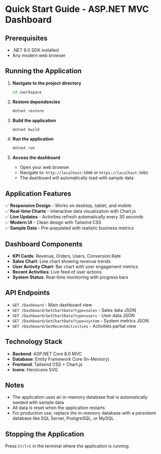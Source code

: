 # Quick Start Guide - ASP.NET MVC Dashboard

## Prerequisites
- .NET 8.0 SDK installed
- Any modern web browser

## Running the Application

1. **Navigate to the project directory**
   ```bash
   cd /workspace
   ```

2. **Restore dependencies**
   ```bash
   dotnet restore
   ```

3. **Build the application**
   ```bash
   dotnet build
   ```

4. **Run the application**
   ```bash
   dotnet run
   ```

5. **Access the dashboard**
   - Open your web browser
   - Navigate to: `http://localhost:5000` or `https://localhost:5001`
   - The dashboard will automatically load with sample data

## Application Features

✅ **Responsive Design** - Works on desktop, tablet, and mobile  
✅ **Real-time Charts** - Interactive data visualization with Chart.js  
✅ **Live Updates** - Activities refresh automatically every 30 seconds  
✅ **Modern UI** - Clean design with Tailwind CSS  
✅ **Sample Data** - Pre-populated with realistic business metrics  

## Dashboard Components

- **KPI Cards**: Revenue, Orders, Users, Conversion Rate
- **Sales Chart**: Line chart showing revenue trends
- **User Activity Chart**: Bar chart with user engagement metrics
- **Recent Activities**: Live feed of user actions
- **System Status**: Real-time monitoring with progress bars

## API Endpoints

- `GET /Dashboard` - Main dashboard view
- `GET /Dashboard/GetChartData?type=sales` - Sales data JSON
- `GET /Dashboard/GetChartData?type=users` - User data JSON
- `GET /Dashboard/GetChartData?type=system` - System metrics JSON
- `GET /Dashboard/GetRecentActivities` - Activities partial view

## Technology Stack

- **Backend**: ASP.NET Core 8.0 MVC
- **Database**: Entity Framework Core (In-Memory)
- **Frontend**: Tailwind CSS + Chart.js
- **Icons**: Heroicons SVG

## Notes

- The application uses an in-memory database that is automatically seeded with sample data
- All data is reset when the application restarts
- For production use, replace the in-memory database with a persistent database like SQL Server, PostgreSQL, or MySQL

## Stopping the Application

Press `Ctrl+C` in the terminal where the application is running.